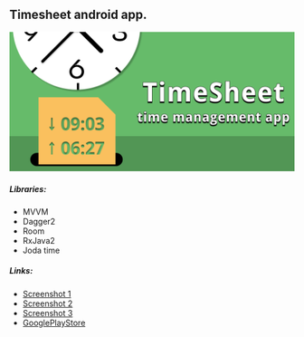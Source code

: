 ## Timesheet android app.
![App logo](/gitImages/Card.png)
##### Libraries:
* MVVM
* Dagger2
* Room
* RxJava2
* Joda time
##### Links:
* [Screenshot 1](https://github.com/NightGoat/Timesheet/blob/master/gitImages/Screenshot_1.png)
* [Screenshot 2](https://github.com/NightGoat/Timesheet/blob/master/gitImages/Screenshot_2.png)
* [Screenshot 3](https://github.com/NightGoat/Timesheet/blob/master/gitImages/Screenshot_3.png)
* [GooglePlayStore](https://play.google.com/store/apps/details?id=nightgoat.timesheet)
